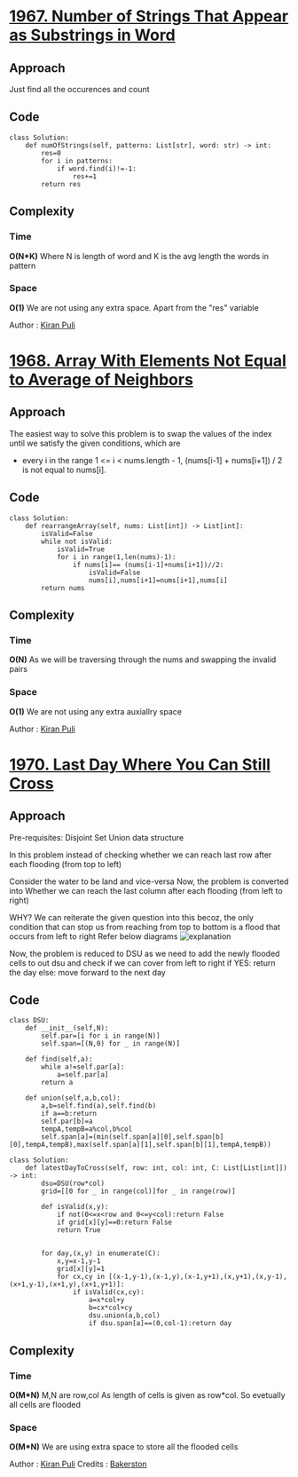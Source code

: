 # [1967. Number of Strings That Appear as Substrings in Word](https://leetcode.com/contest/weekly-contest-254/problems/number-of-strings-that-appear-as-substrings-in-word/)

## Approach
Just find all the occurences and count
## Code
```
class Solution:
    def numOfStrings(self, patterns: List[str], word: str) -> int:
        res=0
        for i in patterns:
            if word.find(i)!=-1:
                res+=1
        return res
```
## Complexity
### Time
**O(N*K)**
Where N is length of word and K is the avg length the words in pattern
### Space
**O(1)**
We are not using any extra space. Apart from the "res" variable

Author : [Kiran Puli](https://kiranpuli.github.io/Portfolio/)

# [1968. Array With Elements Not Equal to Average of Neighbors](https://leetcode.com/contest/weekly-contest-254/problems/array-with-elements-not-equal-to-average-of-neighbors/)

## Approach
The easiest way to solve this problem is to swap the values of the index until we satisfy the given conditions, which are
* every i in the range 1 <= i < nums.length - 1, (nums[i-1] + nums[i+1]) / 2 is not equal to nums[i].
## Code
```
class Solution:
    def rearrangeArray(self, nums: List[int]) -> List[int]:
        isValid=False
        while not isValid:
            isValid=True
            for i in range(1,len(nums)-1):
                if nums[i]== (nums[i-1]+nums[i+1])//2:
                    isValid=False
                    nums[i],nums[i+1]=nums[i+1],nums[i]
        return nums
```
## Complexity
### Time
**O(N)**
As we will be traversing through the nums and swapping the invalid pairs
### Space
**O(1)**
We are not using any extra auxiallry space

Author : [Kiran Puli](https://kiranpuli.github.io/Portfolio/)

# [1970. Last Day Where You Can Still Cross](https://leetcode.com/contest/weekly-contest-254/problems/last-day-where-you-can-still-cross/)

## Approach
Pre-requisites: Disjoint Set Union data structure

In this problem instead of checking whether we can reach last row after each flooding (from top to left)

Consider the water to be land and vice-versa
Now, the problem is converted into 
Whether we can reach the last column after each flooding (from left to right)

WHY?
We can reiterate the given question into this becoz, the only condition that can stop us from reaching from top to bottom is a flood that occurs from left to right
Refer below diagrams
![explanation](https://assets.leetcode.com/users/images/e83b0afe-0029-446b-97e6-8d65ca1d9d1b_1629000054.7985728.png)

Now, the problem is reduced to DSU as we need to add the newly flooded cells to out dsu and check if we can cover from left to right
    if YES: return the day
    else: move forward to the next day

## Code
```
class DSU:
    def __init__(self,N):
        self.par=[i for i in range(N)]
        self.span=[(N,0) for _ in range(N)]
    
    def find(self,a):
        while a!=self.par[a]:
            a=self.par[a]
        return a
    
    def union(self,a,b,col):
        a,b=self.find(a),self.find(b)
        if a==b:return
        self.par[b]=a
        tempA,tempB=a%col,b%col
        self.span[a]=(min(self.span[a][0],self.span[b][0],tempA,tempB),max(self.span[a][1],self.span[b][1],tempA,tempB))
    
class Solution:
    def latestDayToCross(self, row: int, col: int, C: List[List[int]]) -> int:
        dsu=DSU(row*col)
        grid=[[0 for _ in range(col)]for _ in range(row)]
        
        def isValid(x,y):
            if not(0<=x<row and 0<=y<col):return False
            if grid[x][y]==0:return False
            return True
        
        
        for day,(x,y) in enumerate(C):
            x,y=x-1,y-1
            grid[x][y]=1
            for cx,cy in [(x-1,y-1),(x-1,y),(x-1,y+1),(x,y+1),(x,y-1),(x+1,y-1),(x+1,y),(x+1,y+1)]:
                if isValid(cx,cy):
                    a=x*col+y
                    b=cx*col+cy
                    dsu.union(a,b,col)
                    if dsu.span[a]==(0,col-1):return day
```
## Complexity
### Time
**O(M*N)**
M,N are row,col
As length of cells is given as row*col. So evetually all cells are flooded 
### Space
**O(M*N)**
We are using extra space to store all the flooded cells

Author : [Kiran Puli](https://kiranpuli.github.io/Portfolio/)
Credits : [Bakerston](https://leetcode.com/problems/last-day-where-you-can-still-cross/discuss/1403988/Python-3-Union-Find-join-the-water-not-the-land-explanation-with-pictures.)